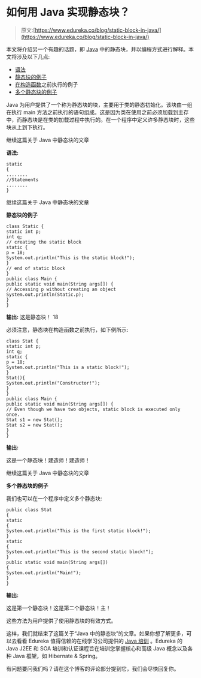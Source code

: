 # 如何用 Java 实现静态块？

> 原文:[https://www.edureka.co/blog/static-block-in-java/](https://www.edureka.co/blog/static-block-in-java/)

本文将介绍另一个有趣的话题，即 [Java](https://www.edureka.co/blog/java-tutorial/) 中的静态块，并以编程方式进行解释。本文将涉及以下几点:

*   [语法](#Syntax)
*   [静态块的例子](#ExampleofaStaticBlock)
*   [在构造函数](#ExampleExecutedbeforeConstructors)之前执行的例子
*   [多个静态块的例子](#ExampleofMultipleStaticBlocks)

Java 为用户提供了一个称为静态块的块，主要用于类的静态初始化。该块由一组在执行 main 方法之前执行的语句组成。这是因为类在使用之前必须加载到主存中，而静态块是在类的加载过程中执行的。在一个程序中定义许多静态块时，这些块从上到下执行。

继续这篇关于 Java 中静态块的文章

**语法:**

```
static
{
........
//Statements
........
}

```

继续这篇关于 Java 中静态块的文章

**静态块的例子**

```
class Static {
static int p;
int q;
// creating the static block
static {
p = 18;
System.out.println("This is the static block!");
}
// end of static block
}
public class Main {
public static void main(String args[]) {
// Accessing p without creating an object
System.out.println(Static.p);
}
}

```

**输出:** 这是静态块！ 18

必须注意，静态块在构造函数之前执行，如下例所示:

```
class Stat {
static int p;
int q;
static {
p = 18;
System.out.println("This is a static block!");
}
Stat(){
System.out.println("Constructor!");
}
}
public class Main {
public static void main(String args[]) {
// Even though we have two objects, static block is executed only once.
Stat s1 = new Stat();
Stat s2 = new Stat();
}
}

```

**输出:**

这是一个静态块！建造师！建造师！

继续这篇关于 Java 中静态块的文章

**多个静态块的例子**

我们也可以在一个程序中定义多个静态块:

```
public class Stat
{
static
{
System.out.println("This is the first static block!");
}
static
{
System.out.println("This is the second static block!");
}
public static void main(String args[])
{
System.out.println("Main!");
}
}

```

**输出:**

这是第一个静态块！这是第二个静态块！主！

这些方法为用户提供了使用静态块的有效方式。

这样，我们就结束了这篇关于“Java 中的静态块”的文章。如果你想了解更多，可以去看看 Edureka 值得信赖的在线学习公司提供的  [Java 培训](https://www.edureka.co/java-j2ee-soa-training) 。Edureka 的 Java J2EE 和 SOA 培训和认证课程旨在培训您掌握核心和高级 Java 概念以及各种 Java 框架，如 Hibernate & Spring。

有问题要问我们吗？请在这个博客的评论部分提到它，我们会尽快回复你。